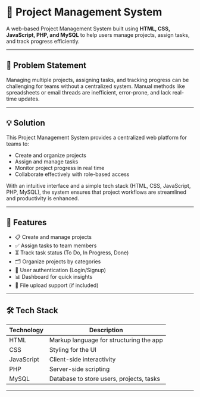 # 📁 Project Management System

A web-based Project Management System built using **HTML, CSS, JavaScript, PHP, and MySQL** to help users manage projects, assign tasks, and track progress efficiently.

---

## 🧩 Problem Statement

Managing multiple projects, assigning tasks, and tracking progress can be challenging for teams without a centralized system. Manual methods like spreadsheets or email threads are inefficient, error-prone, and lack real-time updates.

---

## 💡 Solution

This Project Management System provides a centralized web platform for teams to:
- Create and organize projects
- Assign and manage tasks
- Monitor project progress in real time
- Collaborate effectively with role-based access

With an intuitive interface and a simple tech stack (HTML, CSS, JavaScript, PHP, MySQL), the system ensures that project workflows are streamlined and productivity is enhanced.

---

## 🚀 Features

- 📋 Create and manage projects
- ✅ Assign tasks to team members
- ⏳ Track task status (To Do, In Progress, Done)
- 🗂️ Organize projects by categories
- 🔐 User authentication (Login/Signup)
- 📊 Dashboard for quick insights
- 📁 File upload support (if included)

---

## 🛠️ Tech Stack

| Technology | Description |
|------------|-------------|
| HTML       | Markup language for structuring the app |
| CSS        | Styling for the UI |
| JavaScript | Client-side interactivity |
| PHP        | Server-side scripting |
| MySQL      | Database to store users, projects, tasks |

---
